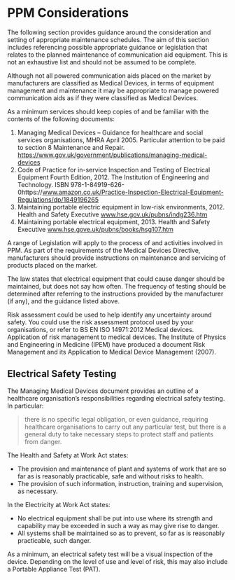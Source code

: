# PPM Considerations

The following section provides guidance around the consideration and setting of appropriate maintenance schedules. The aim of this section includes referencing possible appropriate guidance or legislation that relates to the planned maintenance of communication aid equipment. This is not an exhaustive list and should not be assumed to be complete.

Although not all powered communication aids placed on the market by manufacturers are classified as Medical Devices, in terms of equipment management and maintenance it may be appropriate to manage powered communication aids as if they were classified as Medical Devices. 

As a minimum services should keep copies of and be familiar with the contents of the following documents:

1. Managing Medical Devices – Guidance for healthcare and social services organisations, MHRA April 2005. Particular attention to be paid to section 8 Maintenance and Repair.    https://www.gov.uk/government/publications/managing-medical-devices
2. Code of Practice for in-service Inspection and Testing of Electrical Equipment Fourth Edition, 2012. The Institution of Engineering and Technology. ISBN 978-1-84919-626-0https://www.amazon.co.uk/Practice-Inspection-Electrical-Equipment-Regulations/dp/1849196265
3. Maintaining portable electric equipment in low-risk environments, 2012. Health and Safety Executive   www.hse.gov.uk/pubns/indg236.htm
4. Maintaining portable electrical equipment, 2013. Health and Safety Executive    www.hse.gove.uk/pubns/books/hsg107.htm

A range of Legislation will apply to the process of and activities involved in PPM. As part of the requirements of the Medical Devices Directive, manufacturers should provide instructions on maintenance and servicing of products placed on the market.

The law states that electrical equipment that could cause danger should be maintained, but does not say how often. The frequency of testing should be determined after referring to the instructions provided by the manufacturer \(if any\), and the guidance listed above. 

Risk assessment could be used to help identify any uncertainty around safety. You could use the risk assessment protocol used by your organisations, or refer to BS EN ISO 14971:2012 Medical devices. Application of risk management to medical devices. The Institute of Physics and Engineering in Medicine \(IPEM\) have produced a document Risk Management and its Application to Medical Device Management \(2007\).

## Electrical Safety Testing

The  Managing Medical Devices document provides an outline of a healthcare organisation’s responsibilities regarding electrical safety testing. In particular:

> there is no specific legal obligation, or even guidance, requiring healthcare organisations to carry out any particular test, but there is a general duty to take necessary steps to protect staff and patients from danger.

The Health and Safety at Work Act states:

* The provision and maintenance of plant and systems of work that are so far as is reasonably practicable, safe and without risks to health.
* The provision of such information, instruction, training and supervision, as necessary.

In the Electricity at Work Act states:

* No electrical equipment shall be put into use where its strength and capability may be exceeded in such a way as may give rise to danger.
* All systems shall be maintained so as to prevent, so far as is reasonably practicable, such danger.

As a minimum, an electrical safety test will be a visual inspection of the device. Depending on the level of use and level of risk, this may also include a Portable Appliance Test \(PAT\). 






